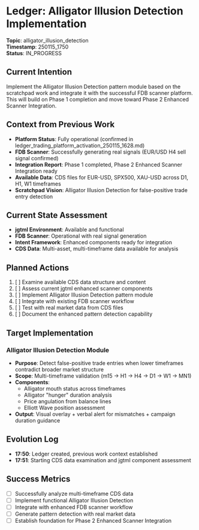 # Ledger: Alligator Illusion Detection Implementation
**Topic**: alligator_illusion_detection  
**Timestamp**: 250115_1750  
**Status**: IN_PROGRESS

## Current Intention
Implement the Alligator Illusion Detection pattern module based on the scratchpad work and integrate it with the successful FDB scanner platform. This will build on Phase 1 completion and move toward Phase 2 Enhanced Scanner Integration.

## Context from Previous Work
- **Platform Status**: Fully operational (confirmed in ledger_trading_platform_activation_250115_1628.md)
- **FDB Scanner**: Successfully generating real signals (EUR/USD H4 sell signal confirmed)
- **Integration Report**: Phase 1 completed, Phase 2 Enhanced Scanner Integration ready
- **Available Data**: CDS files for EUR-USD, SPX500, XAU-USD across D1, H1, W1 timeframes
- **Scratchpad Vision**: Alligator Illusion Detection for false-positive trade entry detection

## Current State Assessment
- **jgtml Environment**: Available and functional
- **FDB Scanner**: Operational with real signal generation
- **Intent Framework**: Enhanced components ready for integration
- **CDS Data**: Multi-asset, multi-timeframe data available for analysis

## Planned Actions
1. [ ] Examine available CDS data structure and content
2. [ ] Assess current jgtml enhanced scanner components
3. [ ] Implement Alligator Illusion Detection pattern module
4. [ ] Integrate with existing FDB scanner workflow
5. [ ] Test with real market data from CDS files
6. [ ] Document the enhanced pattern detection capability

## Target Implementation
### Alligator Illusion Detection Module
- **Purpose**: Detect false-positive trade entries when lower timeframes contradict broader market structure
- **Scope**: Multi-timeframe validation (m15 → H1 → H4 → D1 → W1 → MN1)
- **Components**: 
  - Alligator mouth status across timeframes
  - Alligator "hunger" duration analysis
  - Price angulation from balance lines
  - Elliott Wave position assessment
- **Output**: Visual overlay + verbal alert for mismatches + campaign duration guidance

## Evolution Log
- **17:50**: Ledger created, previous work context established
- **17:51**: Starting CDS data examination and jgtml component assessment

## Success Metrics
- [ ] Successfully analyze multi-timeframe CDS data
- [ ] Implement functional Alligator Illusion Detection
- [ ] Integrate with enhanced FDB scanner workflow
- [ ] Generate pattern detection with real market data
- [ ] Establish foundation for Phase 2 Enhanced Scanner Integration 